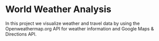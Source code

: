# World Weather Analysis
In this project we visualize weather and travel data by using the Openweathermap.org API for weather information and Google Maps & Directions API. 
